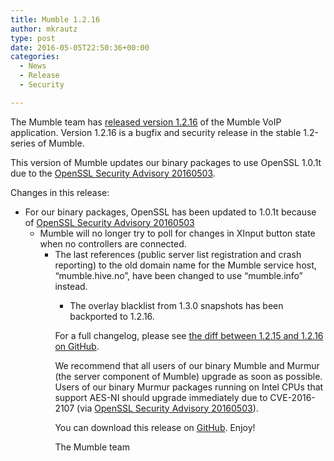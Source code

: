 ```yaml
---
title: Mumble 1.2.16
author: mkrautz
type: post
date: 2016-05-05T22:50:36+00:00
categories:
  - News
  - Release
  - Security

---
```

<img class="alignleft size-full wp-image-232" title="Mumblesoftwarelogo" src="http://mumble.sourceforge.net/w/logo.png" alt="" />The Mumble team has [released version 1.2.16][1] of the Mumble VoIP application. Version 1.2.16 is a bugfix and security release in the stable 1.2-series of Mumble.

This version of Mumble updates our binary packages to use OpenSSL 1.0.1t due to the [OpenSSL Security Advisory 20160503][2].

<!--more-->

Changes in this release:

  * For our binary packages, OpenSSL has been updated to 1.0.1t because of [OpenSSL Security Advisory 20160503][2] 
      * Mumble will no longer try to poll for changes in XInput button state when no controllers are connected. 
          * The last references (public server list registration and crash reporting) to the old domain name for the Mumble service host, &#8220;mumble.hive.no&#8221;, have been changed to use &#8220;mumble.info&#8221; instead. 
              * The overlay blacklist from 1.3.0 snapshots has been backported to 1.2.16. </ul> 
                For a full changelog, please see [the diff between 1.2.15 and 1.2.16 on GitHub][3].
                
                We recommend that all users of our binary Mumble and Murmur (the server component of Mumble) upgrade as soon as possible. Users of our binary Murmur packages running on Intel CPUs that support AES-NI should upgrade immediately due to CVE-2016-2107 (via [OpenSSL Security Advisory 20160503][2]).
                
                You can download this release on [GitHub][4]. Enjoy!
                
                The Mumble team

 [1]: https://github.com/mumble-voip/mumble/releases/tag/1.2.16
 [2]: https://www.openssl.org/news/secadv/20160503.txt
 [3]: https://github.com/mumble-voip/mumble/compare/1.2.15...1.2.16
 [4]: https://github.com/mumble-voip/mumble/releases/tag/1.2.16 "https://github.com/mumble-voip/mumble/releases/tag/1.2.16"